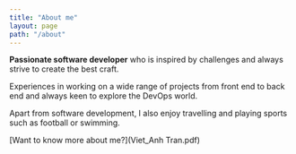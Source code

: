 ```yaml
---
title: "About me"
layout: page
path: "/about"
---
```


**Passionate software developer** who is inspired by challenges and always strive to create the best craft.

Experiences in working on a wide range of projects from front end to back end and always keen to
explore the DevOps world. 

Apart from software development, I also enjoy travelling and playing sports
such as football or swimming.

[Want to know more about me?](Viet_Anh Tran.pdf)